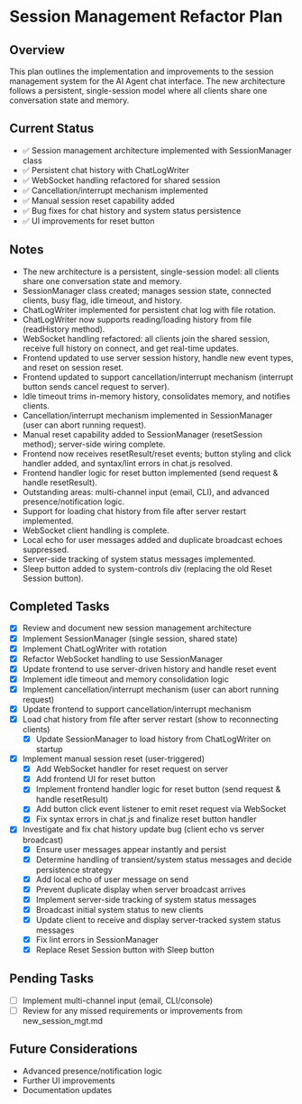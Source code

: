 # Session Management Refactor Plan

## Overview
This plan outlines the implementation and improvements to the session management system for the AI Agent chat interface. The new architecture follows a persistent, single-session model where all clients share one conversation state and memory.

## Current Status
- ✅ Session management architecture implemented with SessionManager class
- ✅ Persistent chat history with ChatLogWriter
- ✅ WebSocket handling refactored for shared session
- ✅ Cancellation/interrupt mechanism implemented
- ✅ Manual session reset capability added
- ✅ Bug fixes for chat history and system status persistence
- ✅ UI improvements for reset button

## Notes
- The new architecture is a persistent, single-session model: all clients share one conversation state and memory.
- SessionManager class created; manages session state, connected clients, busy flag, idle timeout, and history.
- ChatLogWriter implemented for persistent chat log with file rotation.
- ChatLogWriter now supports reading/loading history from file (readHistory method).
- WebSocket handling refactored: all clients join the shared session, receive full history on connect, and get real-time updates.
- Frontend updated to use server session history, handle new event types, and reset on session reset.
- Frontend updated to support cancellation/interrupt mechanism (interrupt button sends cancel request to server).
- Idle timeout trims in-memory history, consolidates memory, and notifies clients.
- Cancellation/interrupt mechanism implemented in SessionManager (user can abort running request).
- Manual reset capability added to SessionManager (resetSession method); server-side wiring complete.
- Frontend now receives resetResult/reset events; button styling and click handler added, and syntax/lint errors in chat.js resolved.
- Frontend handler logic for reset button implemented (send request & handle resetResult).
- Outstanding areas: multi-channel input (email, CLI), and advanced presence/notification logic.
- Support for loading chat history from file after server restart implemented.
- WebSocket client handling is complete.
- Local echo for user messages added and duplicate broadcast echoes suppressed.
- Server-side tracking of system status messages implemented.
- Sleep button added to system-controls div (replacing the old Reset Session button).

## Completed Tasks
- [x] Review and document new session management architecture
- [x] Implement SessionManager (single session, shared state)
- [x] Implement ChatLogWriter with rotation
- [x] Refactor WebSocket handling to use SessionManager
- [x] Update frontend to use server-driven history and handle reset event
- [x] Implement idle timeout and memory consolidation logic
- [x] Implement cancellation/interrupt mechanism (user can abort running request)
- [x] Update frontend to support cancellation/interrupt mechanism
- [x] Load chat history from file after server restart (show to reconnecting clients)
  - [x] Update SessionManager to load history from ChatLogWriter on startup
- [x] Implement manual session reset (user-triggered)
  - [x] Add WebSocket handler for reset request on server
  - [x] Add frontend UI for reset button
  - [x] Implement frontend handler logic for reset button (send request & handle resetResult)
  - [x] Add button click event listener to emit reset request via WebSocket
  - [x] Fix syntax errors in chat.js and finalize reset button handler
- [x] Investigate and fix chat history update bug (client echo vs server broadcast)
  - [x] Ensure user messages appear instantly and persist
  - [x] Determine handling of transient/system status messages and decide persistence strategy
  - [x] Add local echo of user message on send
  - [x] Prevent duplicate display when server broadcast arrives
  - [x] Implement server-side tracking of system status messages
  - [x] Broadcast initial system status to new clients
  - [x] Update client to receive and display server-tracked system status messages
  - [x] Fix lint errors in SessionManager
  - [x] Replace Reset Session button with Sleep button

## Pending Tasks
- [ ] Implement multi-channel input (email, CLI/console)
- [ ] Review for any missed requirements or improvements from new_session_mgt.md

## Future Considerations
- Advanced presence/notification logic
- Further UI improvements
- Documentation updates
